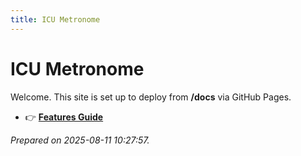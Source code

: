 ```yaml
---
title: ICU Metronome
---
```


# ICU Metronome

Welcome. This site is set up to deploy from **/docs** via GitHub Pages.

- 👉 **[Features Guide](/features/)**

*Prepared on 2025-08-11 10:27:57.*
